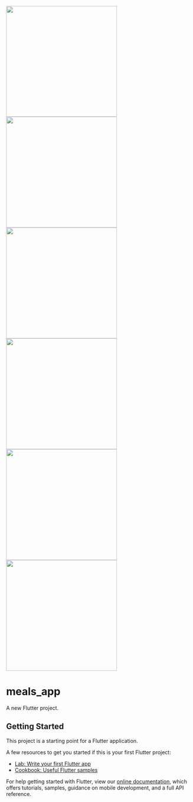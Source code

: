 <p float="left">
<img src= "https://user-images.githubusercontent.com/63159671/110581819-3dae3480-8191-11eb-93e8-9f55e6947e10.jpeg"  width="300" />
<img src = "https://user-images.githubusercontent.com/63159671/110581944-73531d80-8191-11eb-857a-9ac1cd065b76.jpeg" width="300" />
<img src = "https://user-images.githubusercontent.com/63159671/110582142-bdd49a00-8191-11eb-9fdc-159dcb861fef.jpeg"  width="300" />
<img src = "https://user-images.githubusercontent.com/63159671/110582188-d5ac1e00-8191-11eb-863f-20381cf17dc5.jpeg"  width="300" />
<img src ="https://user-images.githubusercontent.com/63159671/110582235-ea88b180-8191-11eb-85ab-69121d2645e3.jpeg"  width="300" />
<img src = "https://user-images.githubusercontent.com/63159671/110582263-f8d6cd80-8191-11eb-8cdf-c94aa0cac3a0.jpeg"  width="300" />
  </p>


# meals_app

A new Flutter project.

## Getting Started

This project is a starting point for a Flutter application.

A few resources to get you started if this is your first Flutter project:

- [Lab: Write your first Flutter app](https://flutter.dev/docs/get-started/codelab)
- [Cookbook: Useful Flutter samples](https://flutter.dev/docs/cookbook)

For help getting started with Flutter, view our
[online documentation](https://flutter.dev/docs), which offers tutorials,
samples, guidance on mobile development, and a full API reference.
